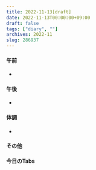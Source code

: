 ```yaml
---
title: 2022-11-13[draft]
date: 2022-11-13T00:00:00+09:00
draft: false
tags: ["diary", ""]
archives: 2022-11
slug: 286937
---
```

#### 午前
- 
#### 午後
- 
#### 体調
- 
#### その他
#### 今日のTabs